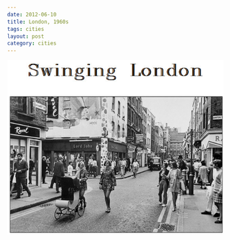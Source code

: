 ```yaml
---
date: 2012-06-10
title: London, 1960s
tags: cities
layout: post
category: cities
---
```


![londonswing](https://raw.githubusercontent.com/muneer78/muneer78.github.io/master/images/London5.jpg)